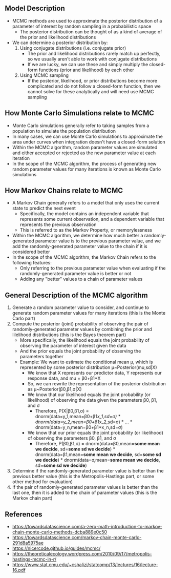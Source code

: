 ## Model Description
- MCMC methods are used to approximate the posterior distribution of a parameter of interest by random sampling in a probabilistic space
	- The posterior distribution can be thought of as a kind of average of the prior and likelihood distributions
- We can determine a posterior distribution by:
	1. Using conjugate distributions (i.e. conjugate prior)
		- The prior and likelihood distributions rarely match up perfectly, so we usually aren't able to work with conjugate distributions
		- If we are lucky, we can use these and simply multiply the closed-form functions (prior and likelihood) by each other
	2. Using MCMC sampling
		- If the posterior, likelihood, or prior distributions become more complicated and do not follow a closed-form function, then we cannot solve for these analytically and will need use MCMC sampling

## How Monte Carlo Simulations relate to MCMC
- Monte Carlo simulations generally refer to taking samples from a population to simulate the population distribution
- In many cases, we can use Monte Carlo simulations to approximate the area under curves when integration doesn't have a closed-form solution
- Within the MCMC algorithm, random parameter values are simulated and either accepted or rejected as the new parameter value at each iteration
- In the scope of the MCMC algorithm, the process of generating new random parameter values for many iterations is known as Monte Carlo simulations

## How Markov Chains relate to MCMC
- A Markov Chain generally refers to a model that only uses the current state to predict the next event
	- Specifically, the model contains an independent variable that represents some current observation, and a dependent variable that represents the previous observation
	- This is referred to as the Markov Property, or memorylessness
- Within the MCMC algorithm, we determine how much better a randomly-generated parameter value is to the previous parameter value, and we add the randomly-generated parameter value to the chain if it is considered better
- In the scope of the MCMC algorithm, the Markov Chain refers to the following features:
	- Only referring to the previous parameter value when evaluating if the randomly-generated parameter value is better or not
	- Adding any "better" values to a chain of parameter values

## General Description of the MCMC algorithm
1. Generate a random parameter value to consider, and continue to generate random parameter values for many iterations (this is the Monte Carlo part)
2. Compute the posterior (joint) probability of observing the pair of randomly-generated parameter values by combining the prior and lilelihood distributions (this is the Bayes theorem part)
	- More specifically, the likelihood equals the joint probability of observing the parameter of interest given the data
	- And the prior equals the joint probability of observing the parameters together
	- Example: We want to estimate the conditional mean μ, which is represented by some posterior distribution μ~Posterior(mu,sd|X)
		- We know that X represents our predictor data, Y represents our response data, and mu = β0+β1*X
		- So, we can rewrite the representation of the posterior distribution as μ~Posterior(β0,β1,σ|X)
		- We know that our likelihood equals the joint probability (or likelihood) of observing the data given the parameters β0, β1, and σ
			- Therefore, P(X|β0,β1,σ) = dnorm(data=y_1,mean=β0+β1*x_1,sd=σ) * dnorm(data=y_2,mean=β0+β1*x_2,sd=σ) * ... * dnorm(data=y_n,mean=β0+β1*x_n,sd=σ)
		- We know that our prior equals the joint probability (or likelihood) of observing the parameters β0, β1, and σ
			- Therefore, P(β0,β1,σ) = dnorm(data=β0,mean=**some mean we decide**, sd=**some sd we decide**) * dnorm(data=β1,mean=**some mean we decide**, sd=**some sd we decide**) * dnorm(data=σ,mean=**some mean we decide**, sd=**some sd we decide**)
3. Determine if the randomly-generated parameter value is better than the previous better value (this is the Metropolis-Hastings part, or some other method for evaluation)
4. If the pair of randomly-generated parameter values is better than the last one, then it is added to the chain of parameter values (this is the Markov chain part)

## References
- https://towardsdatascience.com/a-zero-math-introduction-to-markov-chain-monte-carlo-methods-dcba889e0c50
- https://towardsdatascience.com/markov-chain-monte-carlo-291d8a5975ae
- https://nicercode.github.io/guides/mcmc/
- https://theoreticalecology.wordpress.com/2010/09/17/metropolis-hastings-mcmc-in-r/
- https://www.stat.cmu.edu/~cshalizi/statcomp/13/lectures/16/lecture-16.pdf
